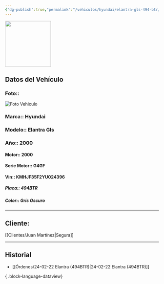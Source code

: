 ```yaml
---
{"dg-publish":true,"permalink":"/vehiculos/hyundai/elantra-gls-494-btr/","tags":["Hyundai"]}
---
```


<img src="https://lh3.googleusercontent.com/d/137fl3TIZ0-PU8b-Pt0bsjclwHub_u78G" width="150">

## Datos del Vehículo 
### Foto:: 
<img src="https://lh3.googleusercontent.com/d/16kQjTtyL8AMXWl4gIIBReS9SP0qZ7ogY" Alt="Foto Vehiculo">

### Marca:: Hyundai
### Modelo:: Elantra Gls
### Año:: 2000
#### Motor:: 2000
#### Serie Motor:: G4GF
#### Vin:: KMHJF35F2YU024396
##### Placa:: 494BTR
##### Color:: Gris Oscuro
---

## Cliente:

[[Clientes/Juan Martínez\|Segura]]

---

## Historial

- [[Órdenes/24-02-22 Elantra (494BTR)\|24-02-22 Elantra (494BTR)]]

{ .block-language-dataview} 